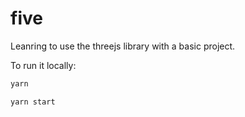 # five

Leanring to use the threejs library with a basic project.

To run it locally:

```bash
yarn

yarn start
```
